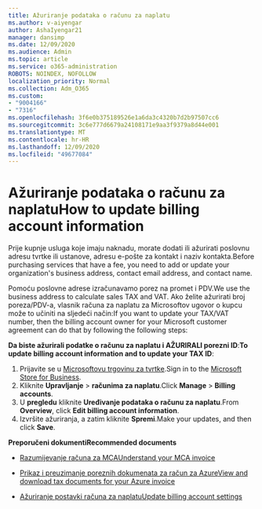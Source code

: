 ```yaml
---
title: Ažuriranje podataka o računu za naplatu
ms.author: v-aiyengar
author: AshaIyengar21
manager: dansimp
ms.date: 12/09/2020
ms.audience: Admin
ms.topic: article
ms.service: o365-administration
ROBOTS: NOINDEX, NOFOLLOW
localization_priority: Normal
ms.collection: Adm_O365
ms.custom:
- "9004166"
- "7316"
ms.openlocfilehash: 3f6e0b375189526e1a6da3c4320b7d2b97507cc6
ms.sourcegitcommit: 3c6e777d6679a24108171e9aa3f9379a8d44e001
ms.translationtype: MT
ms.contentlocale: hr-HR
ms.lasthandoff: 12/09/2020
ms.locfileid: "49677084"
---
```

# <a name="how-to-update-billing-account-information"></a><span data-ttu-id="219a8-102">Ažuriranje podataka o računu za naplatu</span><span class="sxs-lookup"><span data-stu-id="219a8-102">How to update billing account information</span></span>

<span data-ttu-id="219a8-103">Prije kupnje usluga koje imaju naknadu, morate dodati ili ažurirati poslovnu adresu tvrtke ili ustanove, adresu e-pošte za kontakt i naziv kontakta.</span><span class="sxs-lookup"><span data-stu-id="219a8-103">Before purchasing services that have a fee, you need to add or update your organization's business address, contact email address, and contact name.</span></span>

<span data-ttu-id="219a8-104">Pomoću poslovne adrese izračunavamo porez na promet i PDV.</span><span class="sxs-lookup"><span data-stu-id="219a8-104">We use the business address to calculate sales TAX and VAT.</span></span> <span data-ttu-id="219a8-105">Ako želite ažurirati broj poreza/PDV-a, vlasnik računa za naplatu za Microsoftov ugovor o kupcu može to učiniti na sljedeći način:</span><span class="sxs-lookup"><span data-stu-id="219a8-105">If you want to update your TAX/VAT number, then the billing account owner for your Microsoft customer agreement can do that by following the following steps:</span></span>

<span data-ttu-id="219a8-106">**Da biste ažurirali podatke o računu za naplatu i AŽURIRALI porezni ID**:</span><span class="sxs-lookup"><span data-stu-id="219a8-106">**To update billing account information and to update your TAX ID**:</span></span>

1. <span data-ttu-id="219a8-107">Prijavite se u [Microsoftovu trgovinu za tvrtke](https://businessstore.microsoft.com/).</span><span class="sxs-lookup"><span data-stu-id="219a8-107">Sign in to the [Microsoft Store for Business](https://businessstore.microsoft.com/).</span></span>
1. <span data-ttu-id="219a8-108">Kliknite **Upravljanje**  >  **računima za naplatu**.</span><span class="sxs-lookup"><span data-stu-id="219a8-108">Click **Manage** > **Billing accounts**.</span></span>
1. <span data-ttu-id="219a8-109">U **pregledu** kliknite **Uređivanje podataka o računu za naplatu**.</span><span class="sxs-lookup"><span data-stu-id="219a8-109">From **Overview**, click **Edit billing account information**.</span></span>
1. <span data-ttu-id="219a8-110">Izvršite ažuriranja, a zatim kliknite **Spremi**.</span><span class="sxs-lookup"><span data-stu-id="219a8-110">Make your updates, and then click **Save**.</span></span> 

<span data-ttu-id="219a8-111">**Preporučeni dokumenti**</span><span class="sxs-lookup"><span data-stu-id="219a8-111">**Recommended documents**</span></span>

- [<span data-ttu-id="219a8-112">Razumijevanje računa za MCA</span><span class="sxs-lookup"><span data-stu-id="219a8-112">Understand your MCA invoice</span></span>](https://docs.microsoft.com/azure/cost-management-billing/understand/mca-understand-your-invoice)

- [<span data-ttu-id="219a8-113">Prikaz i preuzimanje poreznih dokumenata za račun za Azure</span><span class="sxs-lookup"><span data-stu-id="219a8-113">View and download tax documents for your Azure invoice</span></span>](https://docs.microsoft.com/azure/cost-management-billing/understand/mca-download-tax-document)

- [<span data-ttu-id="219a8-114">Ažuriranje postavki računa za naplatu</span><span class="sxs-lookup"><span data-stu-id="219a8-114">Update billing account settings</span></span>](https://docs.microsoft.com/microsoft-store/update-microsoft-store-for-business-account-settings)  
